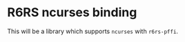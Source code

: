 R6RS ncurses binding
====================

This will be a library which supports `ncurses` with `r6rs-pffi`.
